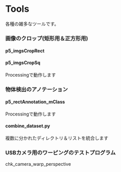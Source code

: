 # Tools

各種の雑多なツールです。

### 画像のクロップ(矩形用＆正方形用)
#### p5_imgsCropRect
#### p5_imgsCropSq
Processingで動作します

### 物体検出のアノテーション
#### p5_rectAnnotation_mClass
Processingで動作します
#### combine_dataset.py
複数に分かれたディレクトリ＆リストを統合します

### USBカメラ用のワーピングのテストプログラム
chk_camera_warp_perspective
